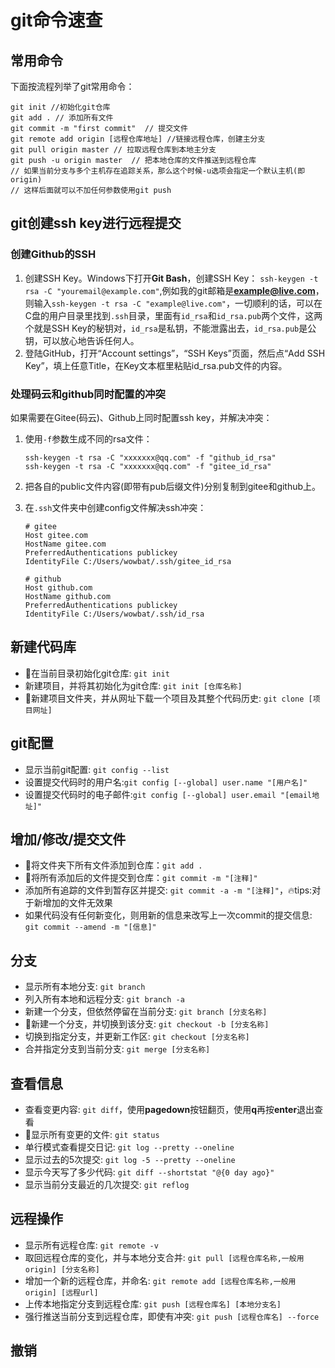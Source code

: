 # git命令速查

## 常用命令

下面按流程列举了git常用命令：

```git
git init //初始化git仓库
git add . // 添加所有文件
git commit -m "first commit"  // 提交文件
git remote add origin [远程仓库地址] //链接远程仓库，创建主分支
git pull origin master // 拉取远程仓库到本地主分支
git push -u origin master  // 把本地仓库的文件推送到远程仓库
// 如果当前分支与多个主机存在追踪关系，那么这个时候-u选项会指定一个默认主机(即origin)
// 这样后面就可以不加任何参数使用git push
```

## git创建ssh key进行远程提交

### 创建Github的SSH

1. 创建SSH Key。Windows下打开**Git Bash**，创建SSH Key：
`ssh-keygen -t rsa -C "youremail@example.com"`,例如我的git邮箱是**example@live.com**，则输入`ssh-keygen -t rsa -C "example@live.com"`，一切顺利的话，可以在C盘的用户目录里找到`.ssh`目录，里面有`id_rsa`和`id_rsa.pub`两个文件，这两个就是SSH Key的秘钥对，`id_rsa`是私钥，不能泄露出去，`id_rsa.pub`是公钥，可以放心地告诉任何人。
2. 登陆GitHub，打开“Account settings”，“SSH Keys”页面，然后点“Add SSH Key”，填上任意Title，在Key文本框里粘贴id_rsa.pub文件的内容。

### 处理码云和github同时配置的冲突

如果需要在Gitee(码云)、Github上同时配置ssh key，并解决冲突：

1. 使用`-f`参数生成不同的rsa文件：

    ```git
    ssh-keygen -t rsa -C "xxxxxxx@qq.com" -f "github_id_rsa"
    ssh-keygen -t rsa -C "xxxxxxx@qq.com" -f "gitee_id_rsa"
    ```

2. 把各自的public文件内容(即带有pub后缀文件)分别复制到gitee和github上。
3. 在`.ssh`文件夹中创建config文件解决ssh冲突：

    ```git
    # gitee
    Host gitee.com
    HostName gitee.com
    PreferredAuthentications publickey
    IdentityFile C:/Users/wowbat/.ssh/gitee_id_rsa

    # github
    Host github.com
    HostName github.com
    PreferredAuthentications publickey
    IdentityFile C:/Users/wowbat/.ssh/id_rsa

    ```

## 新建代码库

- 🍞在当前目录初始化git仓库: `git init`
- 新建项目，并将其初始化为git仓库: `git init [仓库名称]`
- 🍞新建项目文件夹，并从网址下载一个项目及其整个代码历史: `git clone [项目网址]`

## git配置

- 显示当前git配置: `git config --list`
- 设置提交代码时的用户名:`git config [--global] user.name "[用户名]"`
- 设置提交代码时的电子邮件:`git config [--global] user.email "[email地址]"`

## 增加/修改/提交文件

- 🍞将文件夹下所有文件添加到仓库：`git add .`
- 🍞将所有添加后的文件提交到仓库：`git commit -m "[注释]"`
- 添加所有追踪的文件到暂存区并提交: `git commit -a -m "[注释]"`，🔥tips:对于新增加的文件无效果
- 如果代码没有任何新变化，则用新的信息来改写上一次commit的提交信息: `git commit --amend -m "[信息]"`

## 分支

- 显示所有本地分支: `git branch`
- 列入所有本地和远程分支: `git branch -a`
- 新建一个分支，但依然停留在当前分支: `git branch [分支名称]`
- 🍞新建一个分支，并切换到该分支: `git checkout -b [分支名称]`
- 切换到指定分支，并更新工作区: `git checkout [分支名称]`
- 合并指定分支到当前分支: `git merge [分支名称]`

## 查看信息

- 查看变更内容: `git diff`，使用**pagedown**按钮翻页，使用**q**再按**enter**退出查看
- 🍞显示所有变更的文件: `git status`
- 单行模式查看提交日记: `git log --pretty --oneline`
- 显示过去的5次提交: `git log -5 --pretty --oneline`
- 显示今天写了多少代码: `git diff --shortstat "@{0 day ago}"`
- 显示当前分支最近的几次提交: `git reflog`

## 远程操作

- 显示所有远程仓库: `git remote -v`
- 取回远程仓库的变化，并与本地分支合并: `git pull [远程仓库名称,一般用origin] [分支名称]`
- 增加一个新的远程仓库，并命名: `git remote add [远程仓库名称,一般用origin] [远程url]`
- 上传本地指定分支到远程仓库: `git push [远程仓库名] [本地分支名]`
- 强行推送当前分支到远程仓库，即使有冲突: `git push [远程仓库名] --force`

## 撤销
